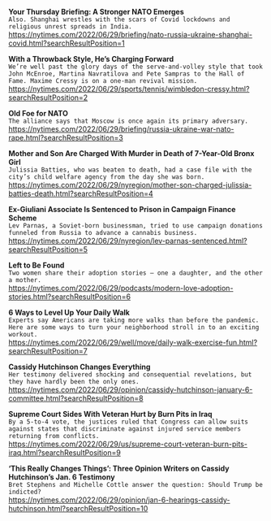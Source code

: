 **Your Thursday Briefing: A Stronger NATO Emerges**\
`Also. Shanghai wrestles with the scars of Covid lockdowns and religious unrest spreads in India.`\
https://nytimes.com/2022/06/29/briefing/nato-russia-ukraine-shanghai-covid.html?searchResultPosition=1

**With a Throwback Style, He’s Charging Forward**\
`We’re well past the glory days of the serve-and-volley style that took John McEnroe, Martina Navratilova and Pete Sampras to the Hall of Fame. Maxime Cressy is on a one-man revival mission.`\
https://nytimes.com/2022/06/29/sports/tennis/wimbledon-cressy.html?searchResultPosition=2

**Old Foe for NATO**\
`The alliance says that Moscow is once again its primary adversary.`\
https://nytimes.com/2022/06/29/briefing/russia-ukraine-war-nato-rape.html?searchResultPosition=3

**Mother and Son Are Charged With Murder in Death of 7-Year-Old Bronx Girl**\
`Julissia Batties, who was beaten to death, had a case file with the city’s child welfare agency from the day she was born.`\
https://nytimes.com/2022/06/29/nyregion/mother-son-charged-julissia-batties-death.html?searchResultPosition=4

**Ex-Giuliani Associate Is Sentenced to Prison in Campaign Finance Scheme**\
`Lev Parnas, a Soviet-born businessman, tried to use campaign donations funneled from Russia to advance a cannabis business.`\
https://nytimes.com/2022/06/29/nyregion/lev-parnas-sentenced.html?searchResultPosition=5

**Left to Be Found**\
`Two women share their adoption stories — one a daughter, and the other a mother.`\
https://nytimes.com/2022/06/29/podcasts/modern-love-adoption-stories.html?searchResultPosition=6

**6 Ways to Level Up Your Daily Walk**\
`Experts say Americans are taking more walks than before the pandemic. Here are some ways to turn your neighborhood stroll in to an exciting workout.`\
https://nytimes.com/2022/06/29/well/move/daily-walk-exercise-fun.html?searchResultPosition=7

**Cassidy Hutchinson Changes Everything**\
`Her testimony delivered shocking and consequential revelations, but they have hardly been the only ones. `\
https://nytimes.com/2022/06/29/opinion/cassidy-hutchinson-january-6-committee.html?searchResultPosition=8

**Supreme Court Sides With Veteran Hurt by Burn Pits in Iraq**\
`By a 5-to-4 vote, the justices ruled that Congress can allow suits against states that discriminate against injured service members returning from conflicts.`\
https://nytimes.com/2022/06/29/us/supreme-court-veteran-burn-pits-iraq.html?searchResultPosition=9

**‘This Really Changes Things’: Three Opinion Writers on Cassidy Hutchinson’s Jan. 6 Testimony**\
`Bret Stephens and Michelle Cottle answer the question: Should Trump be indicted?`\
https://nytimes.com/2022/06/29/opinion/jan-6-hearings-cassidy-hutchinson.html?searchResultPosition=10

